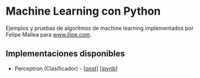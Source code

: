# Machine Learning con Python

Ejemplos y pruebas de algorítmos de machine learning implementados por Felipe Mallea para www.llipe.com.

## Implementaciones disponibles

* Perceptron (Clasificador) - [[post]](http://www.llipe.com/2017/04/19/programando-un-clasificador-perceptron-en-python/) [[ipynb](https://github.com/llipe/machine-learning/blob/master/classifiers/Perceptron.ipynb)]
